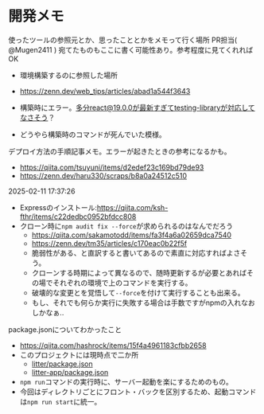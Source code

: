 # 開発メモ
使ったツールの参照元とか、思ったこととかをメモって行く場所
PR担当( @Mugen2411 ) 宛てたものもここに書く可能性あり。参考程度に見てくれればOK

-   環境構築するのに参照した場所
-   https://zenn.dev/web_tips/articles/abad1a544f3643

-   構築時にエラー。多分react@19.0.0が最新すぎてtesting-libraryが対応してなさそう？
-   どうやら構築時のコマンドが死んでいた模様。

デプロイ方法の手順記事メモ。エラーが起きたときの参考になるかも。
-   https://qiita.com/tsuyuni/items/d2edef23c169bd79de93
-   https://zenn.dev/haru330/scraps/b8a0a24512c510

2025-02-11 17:37:26
-   Expressのインストール:https://qiita.com/ksh-fthr/items/c22dedbc0952bfdcc808
-   クローン時に``npm audit fix --force``が求められるのはなんでだろう
    -   https://qiita.com/sakamotodd/items/fa3f4a6a02659dca7540
    -   https://zenn.dev/tm35/articles/c170eac0b22f5f
    -   脆弱性がある、と直訳すると書いてあるので素直に対応すればよさそう。
    -   クローンする時期によって異なるので、随時更新するが必要とあればその場でそれぞれの環境で上のコマンドを実行する。
    -   破壊的な変更とを覚悟して``--force``を付けて実行することも出来る。
    -   もし、それでも何らか実行に失敗する場合は手数ですがnpmの入れなおしかなぁ..

package.jsonについてわかったこと
-   https://qiita.com/hashrock/items/15f4a4961183cfbb2658
-   このプロジェクトには現時点で二か所
    -   [litter/package.json](litter/package.json)
    -   [litter-app/package.json](litter-app/package.json)
-   ``npm run``コマンドの実行時に、サーバー起動を楽にするためのもの。
-   今回はディレクトリごとにフロント・バックを区別するため、起動コマンドは``npm run start``に統一。

